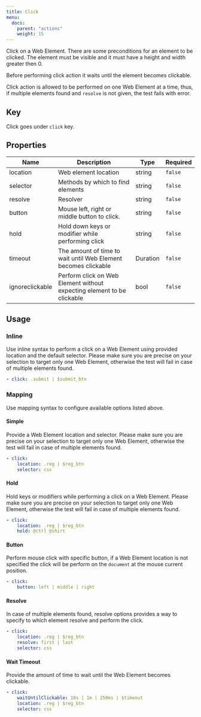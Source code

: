 ```yaml
---
title: Click
menu:
  docs:
    parent: "actions"
    weight: 15
---
```


Click on a Web Element. There are some preconditions for an element to be clicked.
The element must be visible and it must have a height and width greater then 0.

Before performing click action it waits until the element becomes clickable.

Click action is allowed to be performed on one Web Element at a time, thus, if multiple
elements found and `resolve` is not given, the test fails with error.
## Key

Click goes under `click` key.

## Properties

Name|Description|Type|Required
---|---|---|---
location|Web element location|string|`false`
selector|Methods by which to find elements|string|`false`
resolve|Resolver|string|`false`
button|Mouse left, right or middle button to click.|string|`false`
hold|Hold down keys or modifier while performing click|string|`false`
timeout|The amount of time to wait until Web Element becomes clickable|Duration|`false`
ignoreclickable|Perform click on Web Element without expecting element to be clickable|bool|`false`

## Usage

### Inline

Use inline syntax to perform a click on a Web Element using provided location and the default selector.
Please make sure you are precise on your selection to target only one Web Element,
otherwise the test will fail in case of multiple elements found.
```yaml
- click: .submit | $submit_btn
```

### Mapping

Use mapping syntax to configure available options listed above.
#### Simple

Provide a Web Element location and selector.
Please make sure you are precise on your selection to target only one Web Element,
otherwise the test will fail in case of multiple elements found.
```yaml
- click:
    location: .reg | $reg_btn
    selector: css
```

#### Hold

Hold keys or modifiers while performing a click on a Web Element.
Please make sure you are precise on your selection to target only one Web Element,
otherwise the test will fail in case of multiple elements found.
```yaml
- click:
    location: .reg | $reg_btn
    hold: @ctrl @shirt
```

#### Button

Perform mouse click with specific button, if a Web Element location is not specified the click will be perform on the `document` at the mouse current position.
```yaml
- click:
    button: left | middle | right
```

#### Resolve

In case of multiple elements found, resolve options provides a way to specify to which element resolve and perform the click.
```yaml
- click:
    location: .reg | $reg_btn
    resolve: first | last
    selector: css
```

#### Wait Timeout

Provide the amount of time to wait until the Web Element becomes clickable.
```yaml
- click:
    waitUntilClickable: 10s | 1m | 250ms | $timeout
    location: .reg | $reg_btn
    selector: css
```
